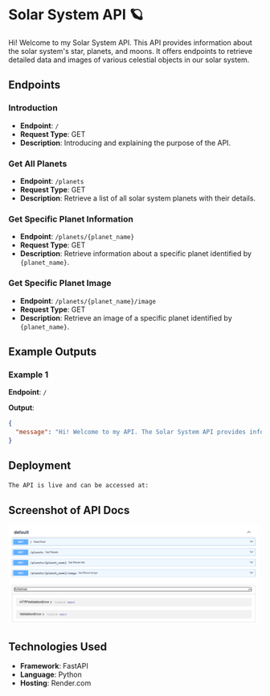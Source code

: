 # Solar System API 🪐

Hi! Welcome to my Solar System API. This API provides information about the solar system's star, planets, and moons. It offers endpoints to retrieve detailed data and images of various celestial objects in our solar system.

## Endpoints

### Introduction
- **Endpoint**: `/`
- **Request Type**: GET
- **Description**: Introducing and explaining the purpose of the API.

### Get All Planets
- **Endpoint**: `/planets`
- **Request Type**: GET
- **Description**: Retrieve a list of all solar system planets with their details.

### Get Specific Planet Information
- **Endpoint**: `/planets/{planet_name}`
- **Request Type**: GET
- **Description**: Retrieve information about a specific planet identified by `{planet_name}`.

### Get Specific Planet Image
- **Endpoint**: `/planets/{planet_name}/image`
- **Request Type**: GET
- **Description**: Retrieve an image of a specific planet identified by `{planet_name}`.

## Example Outputs

### Example 1
**Endpoint**: `/`

**Output**:
```json
{
  "message": "Hi! Welcome to my API. The Solar System API provides information for thousands of solar system planets and their moons."
}
```

## Deployment

```Bash
The API is live and can be accessed at: 
```

## Screenshot of API Docs

<img src="photos\Untitled.png" width = "500">

## Technologies Used
- **Framework**: FastAPI
- **Language**: Python
- **Hosting**: Render.com